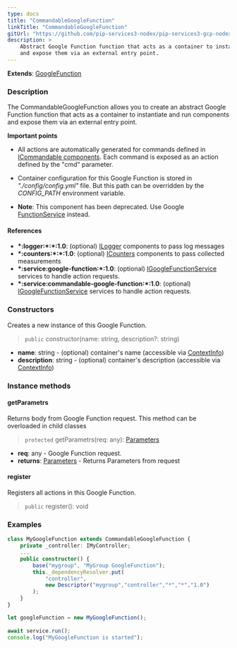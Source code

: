 ```yaml
---
type: docs
title: "CommandableGoogleFunction"
linkTitle: "CommandableGoogleFunction"
gitUrl: "https://github.com/pip-services3-nodex/pip-services3-gcp-nodex"
description: >
    Abstract Google Function function that acts as a container to instantiate and run components
    and expose them via an external entry point.
---
```


**Extends**: [GoogleFunction](../google_function)

### Description
The CommandableGoogleFunction allows you to create an abstract Google Function function that acts as a container to instantiate and run components and expose them via an external entry point.

**Important points**

- All actions are automatically generated for commands defined in [ICommandable components](../../../commons/commands/icommandable). Each command is exposed as an action defined by the "cmd" parameter.
  
- Container configuration for this Google Function is stored in *"./config/config.yml"* file. But this path can be overridden by the *CONFIG_PATH* environment variable.
 
- **Note**: This component has been deprecated. Use Google [FunctionService](../../services/google_function_service) instead.


#### References

- **\*:logger:\*:\*:1.0**: (optional) [ILogger](../../../components/log/ilogger) components to pass log messages
- **\*:counters:\*:\*:1.0**: (optional) [ICounters](../../../components/count/icounters) components to pass collected measurements
- **\*:service:google-function:\*:1.0**: (optional) [IGoogleFunctionService](../../services/igoogle_function_service) services to handle action requests.
- **\*:service:commandable-google-function:\*:1.0**: (optional) [IGoogleFunctionService](../../services/igoogle_function_service) services to handle action requests.

### Constructors
Creates a new instance of this Google Function.

> `public` constructor(name: string, description?: string)

- **name**: string - (optional) container's name (accessible via [ContextInfo](../../../components/info/context_info))
- **description**: string - (optional) container's description (accessible via [ContextInfo](../../../components/info/context_info))


### Instance methods

#### getParametrs
Returns body from Google Function request.
This method can be overloaded in child classes

> `protected` getParametrs(req: any): [Parameters](../../../commons/run/parameters)

- **req**: any - Google Function request.
- **returns**: [Parameters](../../../commons/run/parameters) - Returns Parameters from request

#### register
Registers all actions in this Google Function.

> `public` register(): void


### Examples

```typescript
class MyGoogleFunction extends CommandableGoogleFunction {
    private _controller: IMyController;
    ...
    public constructor() {
        base("mygroup", "MyGroup GoogleFunction");
        this._dependencyResolver.put(
            "controller",
            new Descriptor("mygroup","controller","*","*","1.0")
        );
    }
}

let googleFunction = new MyGoogleFunction();
  
await service.run();
console.log("MyGoogleFunction is started");
```
